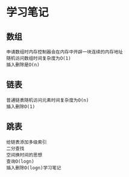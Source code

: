 # 学习笔记
## 数组
    申请数组时内存控制器会在内存中开辟一块连续的内存地址
    随机访问数组时间复杂度为O(1)
    插入删除是O(n)
## 链表
    普通链表随机访问元素时间复杂度为O(n)
    插入删除O(1)
## 跳表
    给链表添加多级索引
    二分查找
    空间换时间的思想
    查询O(logn)
    插入删除O(logn)学习笔记
